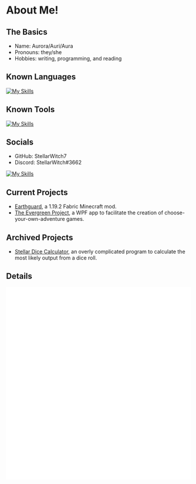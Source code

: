 # About Me!

## The Basics

- Name: Aurora/Auri/Aura
- Pronouns: they/she
- Hobbies: writing, programming, and reading

## Known Languages

[![My Skills](https://skillicons.dev/icons?i=cs,java)](https://skillicons.dev)

## Known Tools

[![My Skills](https://skillicons.dev/icons?i=git,visualstudio,unity,idea,blender)](https://skillicons.dev)

## Socials

- GitHub: StellarWitch7
- Discord: StellarWitch#3662

[![My Skills](https://skillicons.dev/icons?i=github,discord)](https://skillicons.dev)

## Current Projects

- [Earthguard](https://github.com/StellarWitch7/Earthguard), a 1.19.2 Fabric Minecraft mod. 
- [The Evergreen Project](https://github.com/StellarWitch7/The-Evergreen-Project), a WPF app to facilitate the creation of choose-your-own-adventure games. 

## Archived Projects

- [Stellar Dice Calculator](https://github.com/StellarWitch7/DiceCalculator), an overly complicated program to calculate the most likely output from a dice roll. 

## Details

[![Metrics](https://raw.githubusercontent.com/StellarWitch7/StellarWitch7/main/github-metrics.svg)](https://github.com/StellarWitch7)
